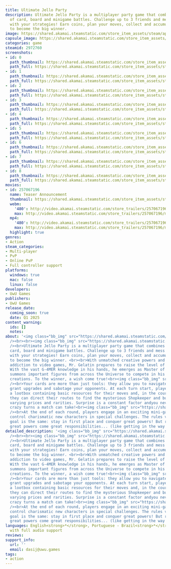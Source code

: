 ```yaml
---
title: Ultimate Jello Party
description: Ultimate Jello Party is a multiplayer party game that combines elements
  of card, board and minigame battles. Challenge up to 3 friends and mess up the game
  with your strategies! Earn coins, plan your moves, collect and accumulate jellies
  to become the big winner.
image: https://shared.akamai.steamstatic.com/store_item_assets/steam/apps/2972760/header.jpg?t=1731522279
capsule_image: https://shared.akamai.steamstatic.com/store_item_assets/steam/apps/2972760/capsule_231x87.jpg?t=1731522279
categories: game
steamid: 2972760
screenshots:
- id: 0
  path_thumbnail: https://shared.akamai.steamstatic.com/store_item_assets/steam/apps/2972760/ss_dc61dbeb315e7a5c41eef4e67dba3d3219a5b474.600x338.jpg?t=1731522279
  path_full: https://shared.akamai.steamstatic.com/store_item_assets/steam/apps/2972760/ss_dc61dbeb315e7a5c41eef4e67dba3d3219a5b474.1920x1080.jpg?t=1731522279
- id: 1
  path_thumbnail: https://shared.akamai.steamstatic.com/store_item_assets/steam/apps/2972760/ss_cc35ac0751c84a6275d40af654f0c3ddd493b3c8.600x338.jpg?t=1731522279
  path_full: https://shared.akamai.steamstatic.com/store_item_assets/steam/apps/2972760/ss_cc35ac0751c84a6275d40af654f0c3ddd493b3c8.1920x1080.jpg?t=1731522279
- id: 2
  path_thumbnail: https://shared.akamai.steamstatic.com/store_item_assets/steam/apps/2972760/ss_b83ec91203a9906555bce48ec1a5429f3ac41bd4.600x338.jpg?t=1731522279
  path_full: https://shared.akamai.steamstatic.com/store_item_assets/steam/apps/2972760/ss_b83ec91203a9906555bce48ec1a5429f3ac41bd4.1920x1080.jpg?t=1731522279
- id: 3
  path_thumbnail: https://shared.akamai.steamstatic.com/store_item_assets/steam/apps/2972760/ss_6df8a228be1bb2e80fcb5e97d862c33fa5cca4d8.600x338.jpg?t=1731522279
  path_full: https://shared.akamai.steamstatic.com/store_item_assets/steam/apps/2972760/ss_6df8a228be1bb2e80fcb5e97d862c33fa5cca4d8.1920x1080.jpg?t=1731522279
- id: 4
  path_thumbnail: https://shared.akamai.steamstatic.com/store_item_assets/steam/apps/2972760/ss_c543b44a47a247555cc3a3701bb3f15abe8e1dbf.600x338.jpg?t=1731522279
  path_full: https://shared.akamai.steamstatic.com/store_item_assets/steam/apps/2972760/ss_c543b44a47a247555cc3a3701bb3f15abe8e1dbf.1920x1080.jpg?t=1731522279
- id: 5
  path_thumbnail: https://shared.akamai.steamstatic.com/store_item_assets/steam/apps/2972760/ss_613a9f76bd69df4589bbd66767d2558f6d7b7821.600x338.jpg?t=1731522279
  path_full: https://shared.akamai.steamstatic.com/store_item_assets/steam/apps/2972760/ss_613a9f76bd69df4589bbd66767d2558f6d7b7821.1920x1080.jpg?t=1731522279
- id: 6
  path_thumbnail: https://shared.akamai.steamstatic.com/store_item_assets/steam/apps/2972760/ss_923a7a5c037da4eecfc2f4784b25e733cd36a046.600x338.jpg?t=1731522279
  path_full: https://shared.akamai.steamstatic.com/store_item_assets/steam/apps/2972760/ss_923a7a5c037da4eecfc2f4784b25e733cd36a046.1920x1080.jpg?t=1731522279
- id: 7
  path_thumbnail: https://shared.akamai.steamstatic.com/store_item_assets/steam/apps/2972760/ss_4755cf4df0cb68d2728817ba67a140cf1ad88f05.600x338.jpg?t=1731522279
  path_full: https://shared.akamai.steamstatic.com/store_item_assets/steam/apps/2972760/ss_4755cf4df0cb68d2728817ba67a140cf1ad88f05.1920x1080.jpg?t=1731522279
- id: 8
  path_thumbnail: https://shared.akamai.steamstatic.com/store_item_assets/steam/apps/2972760/ss_0b02b465bb5bde98497d5e2d7c7d2b75e728f27b.600x338.jpg?t=1731522279
  path_full: https://shared.akamai.steamstatic.com/store_item_assets/steam/apps/2972760/ss_0b02b465bb5bde98497d5e2d7c7d2b75e728f27b.1920x1080.jpg?t=1731522279
movies:
- id: 257067196
  name: Teaser Announcement
  thumbnail: https://shared.akamai.steamstatic.com/store_item_assets/steam/apps/257067196/ef2a7fd1041684d7815c80336417948a89ee259a/movie_600x337.jpg?t=1729539843
  webm:
    '480': http://video.akamai.steamstatic.com/store_trailers/257067196/movie480_vp9.webm?t=1729539843
    max: http://video.akamai.steamstatic.com/store_trailers/257067196/movie_max_vp9.webm?t=1729539843
  mp4:
    '480': http://video.akamai.steamstatic.com/store_trailers/257067196/movie480.mp4?t=1729539843
    max: http://video.akamai.steamstatic.com/store_trailers/257067196/movie_max.mp4?t=1729539843
  highlight: true
genres:
- Action
steam_categories:
- Multi-player
- PvP
- Online PvP
- Full controller support
platforms:
  windows: true
  mac: false
  linux: false
developers:
- UwU Games
publishers:
- UwU Games
release_date:
  coming_soon: true
  date: Q1 2025
content_warning:
  ids: []
  notes:
about: '<img class="bb_img" src="https://shared.akamai.steamstatic.com/store_item_assets/steam/apps/2972760/extras/Wishlist_new_100.gif?t=1731522279"
  /><br><br><img class="bb_img" src="https://shared.akamai.steamstatic.com/store_item_assets/steam/apps/2972760/extras/divisor1c.gif?t=1731522279"
  /><br>Ultimate Jello Party is a multiplayer party game that combines elements of
  card, board and minigame battles. Challenge up to 3 friends and mess up the game
  with your strategies! Earn coins, plan your moves, collect and accumulate jellies
  to become the big winner. <br><br>With unmatched creative powers and an incorrigible
  addiction to video games, Mr. Gelatin prepares to raise the level of his projects.
  With the vast G-4MER knowledge in his hands, he emerges as Master of the Games and
  summons important figures from across the Universe to compete in his most intriguing
  creations. To the winner, a wish come true!<br><img class="bb_img" src="https://shared.akamai.steamstatic.com/store_item_assets/steam/apps/2972760/extras/divisor1.gif?t=1731522279"
  /><br>Your cards are more than just tools: they allow you to navigate the board,
  grant upgrades and sabotage your opponents. At each turn start, players receive
  a lootbox containing basic resources for their moves and, in the course of the match,
  they can direct their routes to find the mysterious Shopkeeper and buy cards of
  varying prices and rarities. Surprise is a constant factor andyou never know what
  crazy turns a match can take!<br><img class="bb_img" src="https://shared.akamai.steamstatic.com/store_item_assets/steam/apps/2972760/extras/divisor2.gif?t=1731522279"
  /><br>At the end of each round, players engage in an exciting mini-game where they
  control charismatic new characters in special challenges. The rules vary, but the
  goal is the same: stay in first place and conquer great powers! But remember: with
  great powers come great responsibilities... (like getting in the way of your friends)'
detailed_description: '<img class="bb_img" src="https://shared.akamai.steamstatic.com/store_item_assets/steam/apps/2972760/extras/Wishlist_new_100.gif?t=1731522279"
  /><br><br><img class="bb_img" src="https://shared.akamai.steamstatic.com/store_item_assets/steam/apps/2972760/extras/divisor1c.gif?t=1731522279"
  /><br>Ultimate Jello Party is a multiplayer party game that combines elements of
  card, board and minigame battles. Challenge up to 3 friends and mess up the game
  with your strategies! Earn coins, plan your moves, collect and accumulate jellies
  to become the big winner. <br><br>With unmatched creative powers and an incorrigible
  addiction to video games, Mr. Gelatin prepares to raise the level of his projects.
  With the vast G-4MER knowledge in his hands, he emerges as Master of the Games and
  summons important figures from across the Universe to compete in his most intriguing
  creations. To the winner, a wish come true!<br><img class="bb_img" src="https://shared.akamai.steamstatic.com/store_item_assets/steam/apps/2972760/extras/divisor1.gif?t=1731522279"
  /><br>Your cards are more than just tools: they allow you to navigate the board,
  grant upgrades and sabotage your opponents. At each turn start, players receive
  a lootbox containing basic resources for their moves and, in the course of the match,
  they can direct their routes to find the mysterious Shopkeeper and buy cards of
  varying prices and rarities. Surprise is a constant factor andyou never know what
  crazy turns a match can take!<br><img class="bb_img" src="https://shared.akamai.steamstatic.com/store_item_assets/steam/apps/2972760/extras/divisor2.gif?t=1731522279"
  /><br>At the end of each round, players engage in an exciting mini-game where they
  control charismatic new characters in special challenges. The rules vary, but the
  goal is the same: stay in first place and conquer great powers! But remember: with
  great powers come great responsibilities... (like getting in the way of your friends)'
languages: English<strong>*</strong>, Portuguese - Brazil<strong>*</strong><br><strong>*</strong>languages
  with full audio support
reviews:
support_info:
  url: ''
  email: dasij@uwu.games
tags:
- action
---
```


